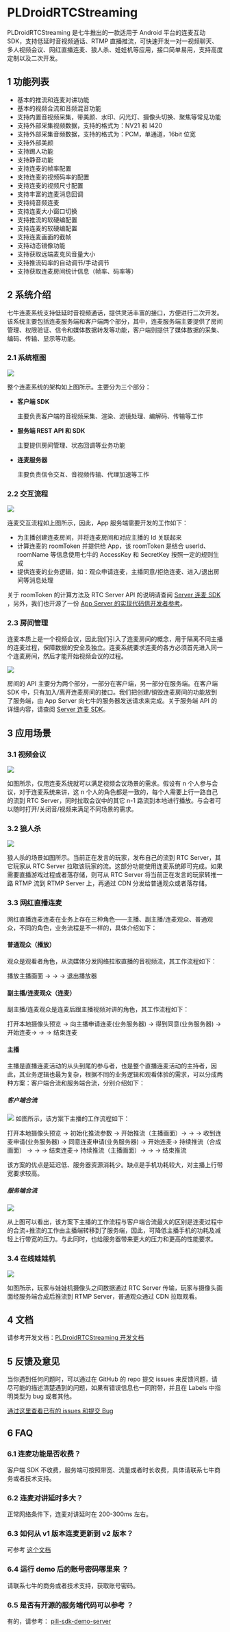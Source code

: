 # PLDroidRTCStreaming

PLDroidRTCStreaming 是七牛推出的一款适用于 Android 平台的连麦互动 SDK，支持低延时音视频通话、RTMP 直播推流，可快速开发一对一视频聊天、多人视频会议、网红直播连麦、狼人杀、娃娃机等应用，接口简单易用，支持高度定制以及二次开发。

## 1 功能列表

- 基本的推流和连麦对讲功能
- 基本的视频合流和音频混音功能
- 支持内置音视频采集，带美颜、水印、闪光灯、摄像头切换、聚焦等常见功能
- 支持外部采集视频数据，支持的格式为：NV21 和 I420
- 支持外部采集音频数据，支持的格式为：PCM，单通道，16bit 位宽
- 支持外部美颜
- 支持踢人功能
- 支持静音功能
- 支持连麦的帧率配置
- 支持连麦的视频码率的配置
- 支持连麦的视频尺寸配置
- 支持丰富的连麦消息回调
- 支持纯音频连麦
- 支持连麦大小窗口切换
- 支持推流的软硬编配置
- 支持连麦的软硬编配置
- 支持连麦画面的截帧
- 支持动态镜像功能
- 支持获取远端麦克风音量大小
- 支持推流码率的自动调节/手动调节
- 支持获取连麦房间统计信息（帧率、码率等）

## 2 系统介绍

七牛连麦系统支持低延时音视频通话，提供灵活丰富的接口，方便进行二次开发。该系统主要包括连麦服务端和客户端两个部分，其中，连麦服务端主要提供了房间管理、权限验证、信令和媒体数据转发等功能，客户端则提供了媒体数据的采集、编码、传输、显示等功能。

### 2.1 系统框图

![](screenshots/pili-rtc-overview-arch.png)

整个连麦系统的架构如上图所示。主要分为三个部分：

- <b> 客户端 SDK </b>

  主要负责客户端的音视频采集、渲染、滤镜处理、编解码、传输等工作

- <b> 服务端 REST API 和 SDK </b>

  主要提供房间管理、状态回调等业务功能

- <b> 连麦服务器 </b>

  主要负责信令交互、音视频传输、代理加速等工作

### 2.2 交互流程

![](screenshots/pili-rtc-interactive.png)

连麦交互流程如上图所示，因此，App 服务端需要开发的工作如下：

- 为主播创建连麦房间，并将连麦房间和对应主播的 Id 关联起来
- 计算连麦的 roomToken 并提供给 App，该 roomToken 是结合 userId、roomName 等信息使用七牛的 AccessKey 和 SecretKey 按照一定的规则生成
- 提供连麦的业务逻辑，如：观众申请连麦，主播同意/拒绝连麦、进入/退出房间等消息处理

关于 roomToken 的计算方法及 RTC Server API 的说明请查阅 [Server 连麦 SDK](https://developer.qiniu.com/pili/sdk/1640/server-rtc-sdk) ，另外，我们也开源了一份 [App Server 的实现代码供开发者参考](https://github.com/pili-engineering/pili-sdk-demo-server)。

### 2.3 房间管理

连麦本质上是一个视频会议，因此我们引入了连麦房间的概念，用于隔离不同主播的连麦过程，保障数据的安全及独立。连麦系统要求连麦的各方必须首先进入同一个连麦房间，然后才能开始视频会议的过程。

![](screenshots/pili-rtc-room-manage.png)

房间的 API 主要分为两个部分，一部分在客户端，另一部分在服务端。在客户端 SDK 中，只有加入/离开连麦房间的接口。我们把创建/销毁连麦房间的功能放到了服务端，由 App Server 向七牛的服务器发送请求来完成。关于服务端 API 的详细内容，请查阅 [Server 连麦 SDK](https://developer.qiniu.com/pili/sdk/1640/server-rtc-sdk)。

## 3 应用场景

### 3.1 视频会议

![](screenshots/pili-rtc-meeting.png)

如图所示，仅用连麦系统就可以满足视频会议场景的需求。假设有 n 个人参与会议，对于连麦系统来讲，这 n 个人的角色都是一致的，每个人需要上行一路自己的流到 RTC Server，同时拉取会议中的其它 n-1 路流到本地进行播放。与会者可以随时打开/关闭音/视频来满足不同场景的需求。

### 3.2 狼人杀

![](screenshots/pili-rtc-wolf.png)

狼人杀的场景如图所示。当前正在发言的玩家，发布自己的流到 RTC Server，其它玩家从 RTC Server 拉取该玩家的流。这部分功能使用连麦系统即可完成。如果需要直播游戏过程或者落存储，则可从 RTC Server 将当前正在发言的玩家转推一路 RTMP 流到 RTMP Server 上，再通过 CDN 分发给普通观众或者落存储。

### 3.3 网红直播连麦

网红直播连麦连麦在业务上存在三种角色——主播、副主播/连麦观众、普通观众，不同的角色，业务流程是不一样的，具体介绍如下：

#### 普通观众（播放）

观众是观看者角色，从流媒体分发网络拉取直播的音视频流，其工作流程如下：

播放主播画面 -> -> -> 退出播放器

#### 副主播/连麦观众（连麦）

副主播/连麦观众是连麦后跟主播视频对讲的角色，其工作流程如下：

打开本地摄像头预览 -> 向主播申请连麦(业务服务器) -> 得到同意(业务服务器) -> 开始连麦-> -> -> 结束连麦

#### 主播

主播是直播连麦活动的从头到尾的参与者，也是整个直播连麦活动的主持者，因此，其业务逻辑也最为复杂，根据不同的业务逻辑和观看体验的需求，可以分成两种方案：客户端合流和服务端合流，分别介绍如下：

##### 客户端合流

![](screenshots/pili-rtc-client-streaming.png)
如图所示，该方案下主播的工作流程如下：

打开本地摄像头预览 -> 初始化推流参数 -> 开始推流（主播画面）-> -> -> 收到连麦申请(业务服务器) -> 同意连麦申请(业务服务器) -> 开始连麦-> 持续推流（合成画面） -> -> -> 结束连麦-> 持续推流（主播画面）-> -> -> 结束推流

该方案的优点是延迟低、服务器资源消耗少。缺点是手机功耗较大，对主播上行带宽要求较高。

##### 服务端合流

![](screenshots/pili-rtc-server-streaming.png)

从上图可以看出，该方案下主播的工作流程与客户端合流最大的区别是连麦过程中的合流+推流的工作由主播端转移到了服务端，因此，可降低主播手机的功耗及减轻上行带宽的压力。与此同时，也给服务器带来更大的压力和更高的性能要求。

### 3.4 在线娃娃机

![](screenshots/pili-rtc-catch-toy.png)

如图所示，玩家与娃娃机摄像头之间数据通过 RTC Server 传输，玩家与摄像头画面经服务端合成后推流到 RTMP Server，普通观众通过 CDN 拉取观看。

## 4 文档

请参考开发文档：[PLDroidRTCStreaming 开发文档](https://github.com/pili-engineering/PLDroidRTCStreaming/blob/master/docs/PLDroidRTCStreaming.md)

## 5 反馈及意见

当你遇到任何问题时，可以通过在 GitHub 的 repo 提交 issues 来反馈问题，请尽可能的描述清楚遇到的问题，如果有错误信息也一同附带，并且在 Labels 中指明类型为 bug 或者其他。

[通过这里查看已有的 issues 和提交 Bug](https://github.com/pili-engineering/PLDroidRTCStreaming/issues)

## 6 FAQ

### 6.1 连麦功能是否收费？

客户端 SDK 不收费，服务端可按照带宽、流量或者时长收费，具体请联系七牛商务或者技术支持。

### 6.2 连麦对讲延时多大？

正常网络条件下，连麦对讲延时在 200-300ms 左右。

### 6.3 如何从 v1 版本连麦更新到 v2 版本？

可参考 [这个文档](https://github.com/pili-engineering/PLDroidRTCStreaming/blob/master/docs/how-to-upgrade-to-v2.md)

### 6.4 运行 demo 后的账号密码哪里来 ？

请联系七牛的商务或者技术支持，获取账号密码。

### 6.5 是否有开源的服务端代码可以参考 ？

有的，请参考： [pili-sdk-demo-server](https://github.com/pili-engineering/pili-sdk-demo-server)
